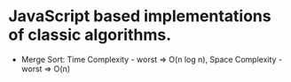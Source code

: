 # JavaScript based implementations of classic algorithms.

- Merge Sort: Time Complexity - worst => O(n log n), Space Complexity - worst => O(n)
